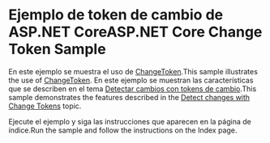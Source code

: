 # <a name="aspnet-core-change-token-sample"></a><span data-ttu-id="137f8-101">Ejemplo de token de cambio de ASP.NET Core</span><span class="sxs-lookup"><span data-stu-id="137f8-101">ASP.NET Core Change Token Sample</span></span>

<span data-ttu-id="137f8-102">En este ejemplo se muestra el uso de [ChangeToken](https://docs.microsoft.com/dotnet/api/microsoft.extensions.primitives.changetoken).</span><span class="sxs-lookup"><span data-stu-id="137f8-102">This sample illustrates the use of [ChangeToken](https://docs.microsoft.com/dotnet/api/microsoft.extensions.primitives.changetoken).</span></span> <span data-ttu-id="137f8-103">En este ejemplo se muestran las características que se describen en el tema [Detectar cambios con tokens de cambio](https://docs.microsoft.com/aspnet/core/fundamentals/change-tokens).</span><span class="sxs-lookup"><span data-stu-id="137f8-103">This sample demonstrates the features described in the [Detect changes with Change Tokens](https://docs.microsoft.com/aspnet/core/fundamentals/change-tokens) topic.</span></span>

<span data-ttu-id="137f8-104">Ejecute el ejemplo y siga las instrucciones que aparecen en la página de índice.</span><span class="sxs-lookup"><span data-stu-id="137f8-104">Run the sample and follow the instructions on the Index page.</span></span>
